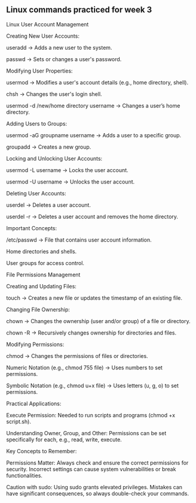 ## Linux commands practiced for week 3

Linux User Account Management

Creating New User Accounts:

useradd → Adds a new user to the system.

passwd → Sets or changes a user's password.

Modifying User Properties:

usermod → Modifies a user's account details (e.g., home directory, shell).

chsh → Changes the user's login shell.

usermod -d /new/home directory username → Changes a user’s home directory.

Adding Users to Groups:

usermod -aG groupname username → Adds a user to a specific group.

groupadd → Creates a new group.

Locking and Unlocking User Accounts:

usermod -L username → Locks the user account.

usermod -U username → Unlocks the user account.

Deleting User Accounts:

userdel → Deletes a user account.

userdel -r → Deletes a user account and removes the home directory.

Important Concepts:

/etc/passwd → File that contains user account information.

Home directories and shells.

User groups for access control.

File Permissions Management

Creating and Updating Files:

touch → Creates a new file or updates the timestamp of an existing file.

Changing File Ownership:

chown → Changes the ownership (user and/or group) of a file or directory.

chown -R → Recursively changes ownership for directories and files.

Modifying Permissions:

chmod → Changes the permissions of files or directories.

Numeric Notation (e.g., chmod 755 file) → Uses numbers to set permissions.

Symbolic Notation (e.g., chmod u+x file) → Uses letters (u, g, o) to set permissions.

Practical Applications:

Execute Permission: Needed to run scripts and programs (chmod +x script.sh).

Understanding Owner, Group, and Other: Permissions can be set specifically for each, e.g., read, write, execute.

Key Concepts to Remember:

Permissions Matter: Always check and ensure the correct permissions for security. Incorrect settings can cause system vulnerabilities or break functionalities.

Caution with sudo: Using sudo grants elevated privileges. Mistakes can have significant consequences, so always double-check your commands.
